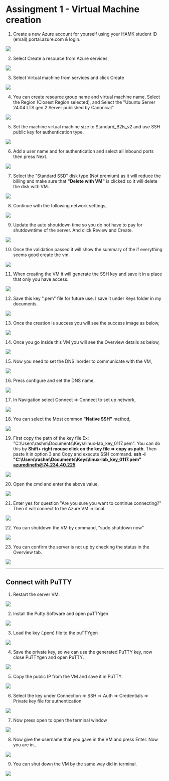 # Assingment 1 - Virtual Machine creation

1. Create a new Azure account for yourself using your HAMK student ID (email) portal.azure.com & login.

![](Images/img1.JPG)

2. Select Create a resource from Azure services,

![](Images/img2.JPG)

3. Select Virtual machine from services and click Create

![](Images/img3.JPG)

4. You can create resource group name and virtual machine name, Select the Region (Closest Region selected), and Select the "Ubuntu Server 24.04 LTS gen 2 Server published by Canonical"

![](Images/img4.JPG)

5. Set the machine virtual machine size to Standard_B2ls_v2 and use SSH public key for authentication type.

![](Images/img5.JPG)

6. Add a user name and for authentication and select all inbound ports then press Next.

![](Images/img6.JPG)

7. Select the "Standard SSD" disk type (Not premium) as it will reduce the billing and make sure that **"Delete with VM"** is clicked so it will delete the disk with VM.

![](Images/img7.JPG)

8. Continue with the following network settings,

![](Images/img8.JPG)

9. Update the auto shoutdown time so you do not have to pay for shutdowntime of the server. And click Review and Create.

![](Images/img9.JPG)

10. Once the validation passed it will show the summary of the if everything seems good create the vm.

![](Images/img10.JPG)

11. When creating the VM it will generate the SSH key and save it in a place that only you have access.

![](Images/img11.JPG)

12. Save this key ".pem" file for future use. I save it under Keys folder in my documents.

![](Images/img12.JPG)

13. Once the creation is success you will see the success image as below,

![](Images/img13.JPG)

14. Once you go inside this VM you will see the Overview details as below,

![](Images/img14.JPG)

15. Now you need to set the DNS inorder to communicate with the VM,

![](Images/img15.JPG)

16. Press configure and set the DNS name,

![](Images/img21.JPG)

17. In Navigation select Connect => Connect to set up network,

![](Images/img16.JPG)

18. You can select the Most common **"Native SSH"** method,

![](Images/img17.JPG)

19. First copy the path of the key file Ex: "C:\Users\rashm\Documents\Keys\linux-lab_key_0117.pem". You can do this by **Shift+ right mouse click on the key file => copy as path**. Then paste it in option 3 and Copy and execute SSH command. **ssh -i "C:\Users\rashm\Documents\Keys\linux-lab_key_0117.pem" azuredineth@74.234.40.225**

![](Images/img18.JPG)

20. Open the cmd and enter the above value,

![](Images/img19.JPG)

21. Enter yes for question "Are you sure you want to continue connecting?" Then it will connect to the Azure VM in local.

![](Images/img20.JPG)

22. You can shutdown the VM by command, "sudo shutdown now"

![](Images/img22.JPG)

23. You can confirm the server is not up by checking the status in the Overview tab.

![](Images/img23.JPG)

---

## Connect with PuTTY

1. Restart the server VM.

![](Images/img24.JPG)

2. Install the Putty Software and open puTTYgen

![](Images/img25.JPG)

3. Load the key (.pem) file to the puTTYgen

![](Images/img26.JPG)

4. Save the private key, so we can use the generated PuTTY key, now close PuTTYgen and open PuTTY.

![](Images/img27.JPG)

5. Copy the public IP from the VM and save it in PuTTY.

![](Images/img28.JPG)

6. Select the key under Connection => SSH => Auth => Credentials => Private key file for authentication

![](Images/img29.JPG)

7. Now press open to open the terminal window

![](Images/img30.JPG)

8. Now give the username that you gave in the VM and press Enter. Now you are in...

![](Images/img31.JPG)

9. You can shut down the VM by the same way did in terminal.

![](Images/img32.JPG)
